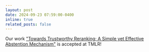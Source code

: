 ```yaml
---
layout: post
date: 2024-09-23 07:59:00-0400
inline: true
related_posts: false
---
```


Our work ["Towards Trustworthy Reranking; A Simple yet Effective Abstention Mechanism"](https://arxiv.org/abs/2402.12997) is accepted at TMLR!
